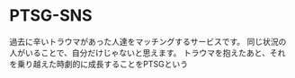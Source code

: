 # PTSG-SNS
過去に辛いトラウマがあった人達をマッチングするサービスです。
同じ状況の人がいることで、自分だけじゃないと思えます。
トラウマを抱えたあと、それを乗り越えた時劇的に成長することをPTSGという